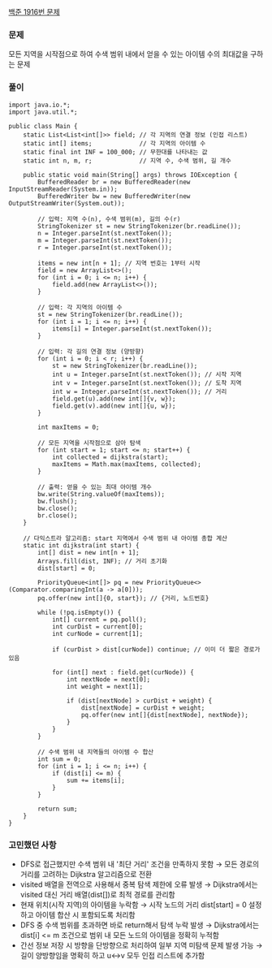 [백준 1916번 문제](https://www.acmicpc.net/problem/1916)

### 문제
모든 지역을 시작점으로 하여 수색 범위 내에서 얻을 수 있는 아이템 수의 최대값을 구하는 문제

### 풀이
```
import java.io.*;
import java.util.*;

public class Main {
    static List<List<int[]>> field; // 각 지역의 연결 정보 (인접 리스트)
    static int[] items;             // 각 지역의 아이템 수
    static final int INF = 100_000; // 무한대를 나타내는 값
    static int n, m, r;             // 지역 수, 수색 범위, 길 개수

    public static void main(String[] args) throws IOException {
        BufferedReader br = new BufferedReader(new InputStreamReader(System.in));
        BufferedWriter bw = new BufferedWriter(new OutputStreamWriter(System.out));

        // 입력: 지역 수(n), 수색 범위(m), 길의 수(r)
        StringTokenizer st = new StringTokenizer(br.readLine());
        n = Integer.parseInt(st.nextToken());
        m = Integer.parseInt(st.nextToken());
        r = Integer.parseInt(st.nextToken());

        items = new int[n + 1]; // 지역 번호는 1부터 시작
        field = new ArrayList<>();
        for (int i = 0; i <= n; i++) {
            field.add(new ArrayList<>());
        }

        // 입력: 각 지역의 아이템 수
        st = new StringTokenizer(br.readLine());
        for (int i = 1; i <= n; i++) {
            items[i] = Integer.parseInt(st.nextToken());
        }

        // 입력: 각 길의 연결 정보 (양방향)
        for (int i = 0; i < r; i++) {
            st = new StringTokenizer(br.readLine());
            int u = Integer.parseInt(st.nextToken()); // 시작 지역
            int v = Integer.parseInt(st.nextToken()); // 도착 지역
            int w = Integer.parseInt(st.nextToken()); // 거리
            field.get(u).add(new int[]{v, w});
            field.get(v).add(new int[]{u, w});
        }

        int maxItems = 0;

        // 모든 지역을 시작점으로 삼아 탐색
        for (int start = 1; start <= n; start++) {
            int collected = dijkstra(start);
            maxItems = Math.max(maxItems, collected);
        }

        // 출력: 얻을 수 있는 최대 아이템 개수
        bw.write(String.valueOf(maxItems));
        bw.flush();
        bw.close();
        br.close();
    }

    // 다익스트라 알고리즘: start 지역에서 수색 범위 내 아이템 총합 계산
    static int dijkstra(int start) {
        int[] dist = new int[n + 1];
        Arrays.fill(dist, INF); // 거리 초기화
        dist[start] = 0;

        PriorityQueue<int[]> pq = new PriorityQueue<>(Comparator.comparingInt(a -> a[0]));
        pq.offer(new int[]{0, start}); // {거리, 노드번호}

        while (!pq.isEmpty()) {
            int[] current = pq.poll();
            int curDist = current[0];
            int curNode = current[1];

            if (curDist > dist[curNode]) continue; // 이미 더 짧은 경로가 있음

            for (int[] next : field.get(curNode)) {
                int nextNode = next[0];
                int weight = next[1];

                if (dist[nextNode] > curDist + weight) {
                    dist[nextNode] = curDist + weight;
                    pq.offer(new int[]{dist[nextNode], nextNode});
                }
            }
        }

        // 수색 범위 내 지역들의 아이템 수 합산
        int sum = 0;
        for (int i = 1; i <= n; i++) {
            if (dist[i] <= m) {
                sum += items[i];
            }
        }

        return sum;
    }
}
```

### 고민했던 사항
- DFS로 접근했지만 수색 범위 내 '최단 거리' 조건을 만족하지 못함 → 모든 경로의 거리를 고려하는 Dijkstra 알고리즘으로 전환
- visited 배열을 전역으로 사용해서 중복 탐색 제한에 오류 발생 → Dijkstra에서는 visited 대신 거리 배열(dist[])로 최적 경로를 관리함
- 현재 위치(시작 지역)의 아이템을 누락함 → 시작 노드의 거리 dist[start] = 0 설정하고 아이템 합산 시 포함되도록 처리함
- DFS 중 수색 범위를 초과하면 바로 return해서 탐색 누락 발생 → Dijkstra에서는 dist[i] <= m 조건으로 범위 내 모든 노드의 아이템을 정확히 누적함
- 간선 정보 저장 시 방향을 단방향으로 처리하여 일부 지역 미탐색 문제 발생 가능 → 길이 양방향임을 명확히 하고 u↔v 모두 인접 리스트에 추가함

